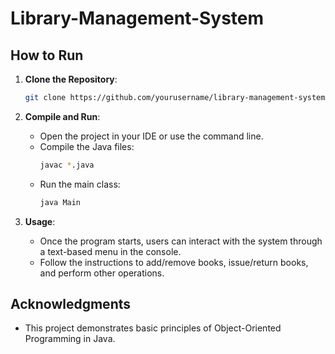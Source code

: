 # Library-Management-System

## How to Run

1. **Clone the Repository**:
    ```bash
    git clone https://github.com/yourusername/library-management-system.git
    ```

2. **Compile and Run**:
   - Open the project in your IDE or use the command line.
   - Compile the Java files:
     ```bash
     javac *.java
     ```
   - Run the main class:
     ```bash
     java Main
     ```

3. **Usage**:
   - Once the program starts, users can interact with the system through a text-based menu in the console.
   - Follow the instructions to add/remove books, issue/return books, and perform other operations.

## Acknowledgments

- This project demonstrates basic principles of Object-Oriented Programming in Java.
